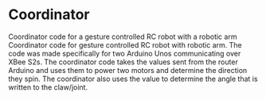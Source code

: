 # Coordinator
Coordinator code for a gesture controlled RC robot with a robotic arm
Coordinator code for gesture controlled RC robot with robotic arm. The code was made specifically for two Arduino Unos 
communicating over XBee S2s. The coordinator code takes the values sent from the router Arduino and uses them
to power two motors and determine the direction they spin. The coordinator also uses the value to determine the angle that
is written to the claw/joint. 
